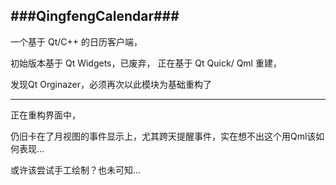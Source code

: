 ###QingfengCalendar###
------------
一个基于 Qt/C++ 的日历客户端，  

初始版本基于 Qt Widgets，已废弃，
正在基于 Qt Quick/ Qml 重建，  

发现Qt Orginazer，必须再次以此模块为基础重构了

-------------------
正在重构界面中，  

仍旧卡在了月视图的事件显示上，尤其跨天提醒事件，实在想不出这个用Qml该如何表现...  

或许该尝试手工绘制？也未可知...
